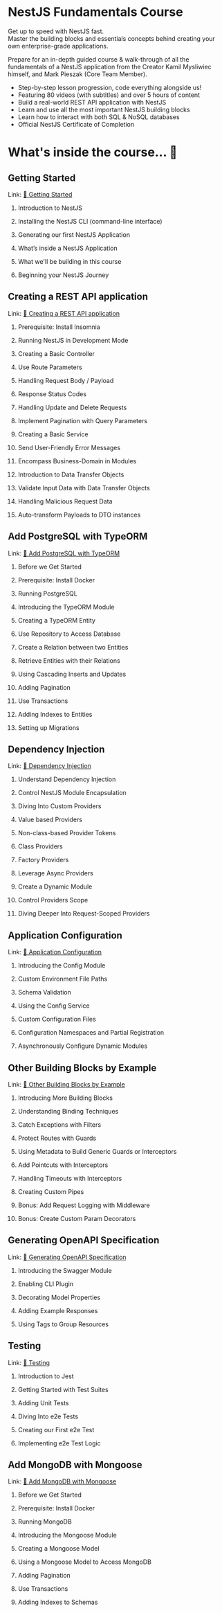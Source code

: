 # NestJS Fundamentals Course

Get up to speed with NestJS fast.  
Master the building blocks and essentials concepts behind creating your own enterprise-grade applications.

Prepare for an in-depth guided course & walk-through of all the fundamentals of a NestJS application from the Creator Kamil Mysliwiec himself, and Mark Pieszak (Core Team Member).


-   Step-by-step lesson progression, code everything alongside us!
-   Featuring 80 videos (with subtitles) and over 5 hours of content
-   Build a real-world REST API application with NestJS
-   Learn and use all the most important NestJS building blocks
-   Learn how to interact with both SQL & NoSQL databases
-   Official NestJS Certificate of Completion


# What's inside the course... 👀


## Getting Started
Link: [🔗 Getting Started](https://github.com/Freivincampbell/NestJS-Fundamentals-Course/tree/01-Getting-Started)


1. Introduction to NestJS

2. Installing the NestJS CLI (command-line interface)

3. Generating our first NestJS Application

4. What’s inside a NestJS Application

5. What we'll be building in this course

 6. Beginning your NestJS Journey


## Creating a REST API application
Link: [🔗 Creating a REST API application](https://github.com/Freivincampbell/NestJS-Fundamentals-Course/tree/02-Creating-a-REST-API-application)

1. Prerequisite: Install Insomnia

 2. Running NestJS in Development Mode

 3. Creating a Basic Controller

2. Use Route Parameters

 5. Handling Request Body / Payload

 6. Response Status Codes

3. Handling Update and Delete Requests

 8. Implement Pagination with Query Parameters

4. Creating a Basic Service

 10. Send User-Friendly Error Messages

 11. Encompass Business-Domain in Modules

 12. Introduction to Data Transfer Objects

 13. Validate Input Data with Data Transfer Objects

 14. Handling Malicious Request Data

 15. Auto-transform Payloads to DTO instances
 

## Add PostgreSQL with TypeORM
Link: [🔗 Add PostgreSQL with TypeORM](https://github.com/Freivincampbell/NestJS-Fundamentals-Course/tree/03-Add-PostgreSQL-with-TypeORM) 

1. Before we Get Started

2. Prerequisite: Install Docker

 3. Running PostgreSQL

 4. Introducing the TypeORM Module

5. Creating a TypeORM Entity

 6. Use Repository to Access Database

7. Create a Relation between two Entities

8. Retrieve Entities with their Relations

 9. Using Cascading Inserts and Updates

10. Adding Pagination

11. Use Transactions

12. Adding Indexes to Entities

 13. Setting up Migrations
 
 

## Dependency Injection
Link: [🔗 Dependency Injection](https://github.com/Freivincampbell/NestJS-Fundamentals-Course/tree/04-Dependency-Injection) 

1. Understand Dependency Injection

2. Control NestJS Module Encapsulation

3. Diving Into Custom Providers

 4. Value based Providers

 5. Non-class-based Provider Tokens

 6. Class Providers

7. Factory Providers

 8. Leverage Async Providers

 9. Create a Dynamic Module

10. Control Providers Scope

 11. Diving Deeper Into Request-Scoped Providers



## Application Configuration
Link: [🔗 Application Configuration](https://github.com/Freivincampbell/NestJS-Fundamentals-Course/tree/05-Application-Configuration) 
 1. Introducing the Config Module

 2. Custom Environment File Paths

3. Schema Validation

 4. Using the Config Service

 5. Custom Configuration Files

 6. Configuration Namespaces and Partial Registration

 7. Asynchronously Configure Dynamic Modules

## Other Building Blocks by Example
Link: [🔗 Other Building Blocks by Example](https://github.com/Freivincampbell/NestJS-Fundamentals-Course/tree/06-Other-Building-Blocks-by-Example) 

1. Introducing More Building Blocks

2. Understanding Binding Techniques

3. Catch Exceptions with Filters

 4. Protect Routes with Guards

 5. Using Metadata to Build Generic Guards or Interceptors

6. Add Pointcuts with Interceptors

7. Handling Timeouts with Interceptors

8. Creating Custom Pipes

 9. Bonus: Add Request Logging with Middleware

10. Bonus: Create Custom Param Decorators

## Generating OpenAPI Specification
Link: [🔗 Generating OpenAPI Specification](https://github.com/Freivincampbell/NestJS-Fundamentals-Course/tree/07-Generating-Open-API-Specification) 

1. Introducing the Swagger Module

 2. Enabling CLI Plugin

 3. Decorating Model Properties

 4. Adding Example Responses

 5. Using Tags to Group Resources


## Testing
Link: [🔗 Testing](https://github.com/Freivincampbell/NestJS-Fundamentals-Course/tree/08-Testing) 


 1. Introduction to Jest

2. Getting Started with Test Suites

3. Adding Unit Tests

4. Diving Into e2e Tests

 5. Creating our First e2e Test

 6. Implementing e2e Test Logic
 
## Add MongoDB with Mongoose
Link: [🔗 Add MongoDB with Mongoose](https://github.com/Freivincampbell/NestJS-Fundamentals-Course/tree/09-Add-MongoDB-with-Mongoose) 

1. Before we Get Started

2. Prerequisite: Install Docker

 3. Running MongoDB

4. Introducing the Mongoose Module

5. Creating a Mongoose Model

6. Using a Mongoose Model to Access MongoDB

 7. Adding Pagination

 8. Use Transactions

 9. Adding Indexes to Schemas
